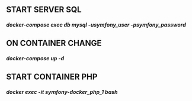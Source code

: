 ## START SERVER SQL

##### docker-compose exec db mysql -usymfony_user -psymfony_password

## ON CONTAINER CHANGE

##### docker-compose up -d

## START CONTAINER PHP

##### docker exec -it symfony-docker_php_1 bash